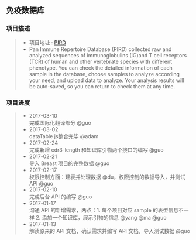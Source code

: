 免疫数据库
------
###  项目描述 <br />
>* 项目地址 : [PIRD](http://172.17.10.19/pird/) <br />
>* Pan Immune Repertoire Database (PIRD) collected raw and analyzed sequences of immunoglobulins (IG)and T cell receptors (TCR)
of human and other vertebrate species with different phenotype. You can check the detailed information of each sample in the 
database, choose samples to analyze according your need, and upload data to analyze. Your analysis results will be auto-saved, 
so you can return to check them at any time.

### 项目进度 <br />
>* 2017-03-10 <br />完成国际化翻译部分 @guo
>* 2017-03-02 <br />dataTable js整合完毕 @adam
>* 2017-02-24 <br />完成新增 cdr3-length 和知识库引物两个接口的编写 @guo
>* 2017-02-21 <br />导入 Breast 项目的完整数据 @guo
>* 2017-02-17 <br />权限控制方面：建表并处理数据 @du，权限控制的数据导入，并测试 API @guo
>* 2017-02-10 <br />完成后台 API 的编写 @guo
>* 2017-01-17 <br />沟通 API 的新增需求，两点：1. 每个项目对应 sample 的表型信息不一样 2. 添加一个知识库，展示引物的信息 @yang @ma @guo 
>* 2017-01-13 <br />解读原来的 API 文档，确认需求并编写 API 文档，导入测试数据 @guo
 
